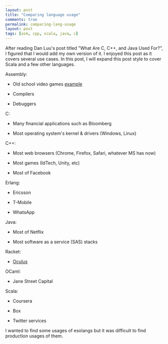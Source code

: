 ```yaml
---
layout: post
title: "Comparing language usage"
comments: true
permalink: comparing-lang-usage
layout: post
tags: [asm, cpp, scala, java, c]
---
```


After reading Dan Luu's post titled "What Are C, C++, and Java Used For?", I figured that I would add my own version of it.  I enjoyed this post as it covers several use cases.  In this post, I will expand this post style to cover Scala and a few other languages.

Assembly:

  * Old school video games [example](http://www.quora.com/How-did-game-developers-pack-entire-games-into-so-little-memory-twenty-five-years-ago/answer/Dave-Baggett?srid=z9ZA&share=1)
  
  * Compilers

  * Debuggers

C:

  * Many financial applications such as Bloomberg

  * Most operating system's kernel & drivers (Windows, Linux)

C++:
  
  * Most web browsers (Chrome, Firefox, Safari, whatever MS has now)

  * Most games (IdTech, Unity, etc)

  * Most of Facebook

Erlang:

  * Ericsson

  * T-Mobile
  
  * WhatsApp

Java:

  * Most of Netflix

  * Most software as a service (SAS) stacks

Racket:

  * [Oculus](https://twitter.com/id_aa_carmack/status/577877590070919168) 

OCaml:

  * Jane Street Capital

Scala:

  * Coursera

  * Box

  * Twitter services

I wanted to find some usages of esolangs but it was difficult to find production usages of them.  